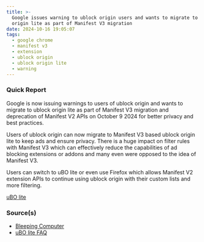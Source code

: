 ```yaml
---
title: >-
  Google issues warning to ublock origin users and wants to migrate to ublock
  origin lite as part of Manifest V3 migration
date: 2024-10-16 19:05:07
tags:
  - google chrome
  - manifest v3
  - extension
  - ublock origin
  - ublock origin lite
  - warning
---
```



### Quick Report

Google is now issuing warnings to users of ublock origin and wants to migrate to ublock origin lite as part of Manifest V3 migration and deprecation of Manifest V2 APIs on October 9 2024 for better privacy and best practices.
<!-- more -->

Users of ublock origin can now migrate to Manifest V3 based ublock origin lite to keep ads and ensure privacy. There is a huge impact on filter rules with Manifest V3 which can effectively reduce the capabilities of ad blocking extensions or addons and many even were opposed to the idea of Manifest V3.

Users can switch to uBO lite or even use Firefox which allows Manifest V2 extension APIs to continue using ublock origin with their custom lists and more filtering.

[uBO lite][def]

### Source(s)

- [Bleeping Computer][def2]
- [uBO lite FAQ][def3]

[def]: https://chromewebstore.google.com/detail/ublock-origin-lite/ddkjiahejlhfcafbddmgiahcphecmpfh
[def2]: https://www.bleepingcomputer.com/news/google/google-warns-ublock-origin-and-other-extensions-may-be-disabled-soon/
[def3]: https://github.com/uBlockOrigin/uBOL-home/wiki/Frequently-asked-questions-(FAQ)#if-i-install-ubol-will-i-see-a-difference-with-ubo
